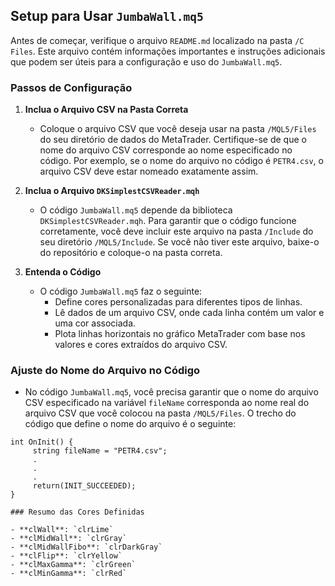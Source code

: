 ## Setup para Usar `JumbaWall.mq5`

Antes de começar, verifique o arquivo `README.md` localizado na pasta `/C Files`. Este arquivo contém informações importantes e instruções adicionais que podem ser úteis para a configuração e uso do `JumbaWall.mq5`.

### Passos de Configuração

1. **Inclua o Arquivo CSV na Pasta Correta**
   - Coloque o arquivo CSV que você deseja usar na pasta `/MQL5/Files` do seu diretório de dados do MetaTrader. Certifique-se de que o nome do arquivo CSV corresponde ao nome especificado no código. Por exemplo, se o nome do arquivo no código é `PETR4.csv`, o arquivo CSV deve estar nomeado exatamente assim.

2. **Inclua o Arquivo `DKSimplestCSVReader.mqh`**
   - O código `JumbaWall.mq5` depende da biblioteca `DKSimplestCSVReader.mqh`. Para garantir que o código funcione corretamente, você deve incluir este arquivo na pasta `/Include` do seu diretório `/MQL5/Include`. Se você não tiver este arquivo, baixe-o do repositório e coloque-o na pasta correta.

3. **Entenda o Código**
   - O código `JumbaWall.mq5` faz o seguinte:
     - Define cores personalizadas para diferentes tipos de linhas.
     - Lê dados de um arquivo CSV, onde cada linha contém um valor e uma cor associada.
     - Plota linhas horizontais no gráfico MetaTrader com base nos valores e cores extraídos do arquivo CSV.
### Ajuste do Nome do Arquivo no Código

- No código `JumbaWall.mq5`, você precisa garantir que o nome do arquivo CSV especificado na variável `fileName` corresponda ao nome real do arquivo CSV que você colocou na pasta `/MQL5/Files`. O trecho do código que define o nome do arquivo é o seguinte:
```mql5
int OnInit() {
     string fileName = "PETR4.csv";
     .
     .
     .
     return(INIT_SUCCEEDED);
}

### Resumo das Cores Definidas

- **clWall**: `clrLime`
- **clMidWall**: `clrGray`
- **clMidWallFibo**: `clrDarkGray`
- **clFlip**: `clrYellow`
- **clMaxGamma**: `clrGreen`
- **clMinGamma**: `clrRed`
